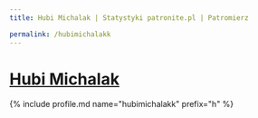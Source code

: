 ```yaml
---
title: Hubi Michalak | Statystyki patronite.pl | Patromierz

permalink: /hubimichalakk
---
```


# [Hubi Michalak](https://patronite.pl/hubimichalakk)

{% include profile.md name="hubimichalakk" prefix="h" %}
